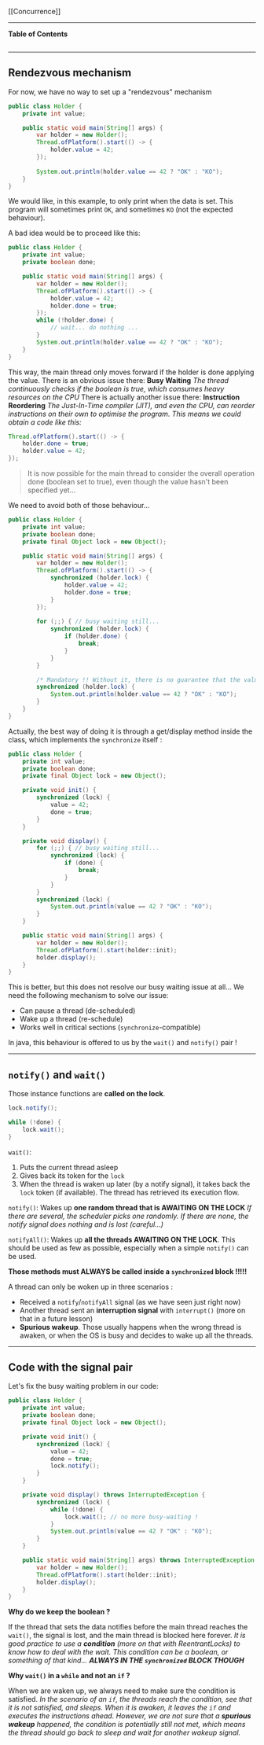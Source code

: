 [[Concurrence]]
****
**Table of Contents**
```table-of-contents
```

****
## Rendezvous mechanism

For now, we have no way to set up a "rendezvous" mechanism

```java
public class Holder {
	private int value;

	public static void main(String[] args) {
		var holder = new Holder();
		Thread.ofPlatform().start(() -> {
			holder.value = 42;
		});
		
		System.out.println(holder.value == 42 ? "OK" : "KO");
	}
}
```

We would like, in this example, to only print when the data is set. This program will sometimes print `OK`, and sometimes `KO` (not the expected behaviour).


A bad idea would be to proceed like this:
```java
public class Holder {
	private int value;
	private boolean done;

	public static void main(String[] args) {
		var holder = new Holder();
		Thread.ofPlatform().start(() -> {
			holder.value = 42;
			holder.done = true;
		});
		while (!holder.done) {
			// wait... do nothing ...
		}
		System.out.println(holder.value == 42 ? "OK" : "KO");
	}
}
```

This way, the main thread only moves forward if the holder is done applying the value. There is an obvious issue there: **Busy Waiting**
	*The thread continuously checks if the boolean is true, which consumes heavy resources on the CPU*
There is actually another issue there: **Instruction Reordering**
	*The Just-In-Time compiler (JIT), and even the CPU, can reorder instructions on their own to optimise the program. This means we could obtain a code like this:*
```java
Thread.ofPlatform().start(() -> {
	holder.done = true;
	holder.value = 42;
});
```
> It is now possible for the main thread to consider the overall operation done (boolean set to true), even though the value hasn't been specified yet...


We need to avoid both of those behaviour...
```java
public class Holder {
	private int value;
	private boolean done;
	private final Object lock = new Object();

	public static void main(String[] args) {
		var holder = new Holder();
		Thread.ofPlatform().start(() -> {
			synchronized (holder.lock) {
				holder.value = 42;
				holder.done = true;
			}
		});
		
		for (;;) { // busy waiting still...
			synchronized (holder.lock) {
				if (holder.done) {
					break;
				}
			}
		}

		/* Mandatory !! Without it, there is no guarantee that the value variable is read back into memory. As another thread is doing the writing, it could very well simply be read back into the cache and not into RAM. */
		synchronized (holder.lock) {
			System.out.println(holder.value == 42 ? "OK" : "KO");
		}
	}
}
```


 Actually, the best way of doing it is through a get/display method inside the class, which implements the `synchronize` itself :

```java
public class Holder {
	private int value;
	private boolean done;
	private final Object lock = new Object();

	private void init() {
		synchronized (lock) {
			value = 42;
			done = true;
		}
	}

	private void display() {
		for (;;) { // busy waiting still...
			synchronized (lock) { 
				if (done) { 
					break; 
				} 
			}
		}
		synchronized (lock) { 
			System.out.println(value == 42 ? "OK" : "KO"); 
		}
	}

	public static void main(String[] args) {
		var holder = new Holder();
		Thread.ofPlatform().start(holder::init);
		holder.display();
	}
}
```


This is better, but this does not resolve our busy waiting issue at all...
We need the following mechanism to solve our issue:
- Can pause a thread (de-scheduled)
- Wake up a thread (re-schedule)
- Works well in critical sections (`synchronize`-compatible)

In java, this behaviour is offered to us by the `wait()` and `notify()` pair !


****
## `notify()` and `wait()`

Those instance functions are **called on the lock**. 
```java
lock.notify();

while (!done) {  
	lock.wait();
}
```

`wait()`:
1. Puts the current thread asleep
2. Gives back its token for the `lock`
3. When the thread is waken up later (by a notify signal), it takes back the `lock` token (if available). The thread has retrieved its execution flow.

`notify()`: Wakes up **one random thread that is AWAITING ON THE LOCK**
	*If there are several, the scheduler picks one randomly. If there are none, the notify signal does nothing and is lost (careful...)*
	
`notifyAll()`: Wakes up **all the threads AWAITING ON THE LOCK**. This should be used as few as possible, especially when a simple `notify()` can be used.

**Those methods must ALWAYS be called inside a `synchronized` block !!!!!**


A thread can only be woken up in three scenarios :
- Received a `notify`/`notifyAll` signal (as we have seen just right now)
- Another thread sent an **interruption signal** with `interrupt()` (more on that in a future lesson)
- **Spurious wakeup**. Those usually happens when the wrong thread is awaken, or when the OS is busy and decides to wake up all the threads.


****
## Code with the signal pair

Let's fix the busy waiting problem in our code:

```java
public class Holder {
	private int value; 
	private boolean done; 
	private final Object lock = new Object();

	private void init() {
		synchronized (lock) {
			value = 42;
			done = true;
			lock.notify();
		}
	}

	private void display() throws InterruptedException {
		synchronized (lock) {
			while (!done) {  
				lock.wait(); // no more busy-waiting !
			}
			System.out.println(value == 42 ? "OK" : "KO"); 
		}
	}

	public static void main(String[] args) throws InterruptedException {
		var holder = new Holder();
		Thread.ofPlatform().start(holder::init);
		holder.display();
	}
}
```


**Why do we keep the boolean ?**

If the thread that sets the data notifies before the main thread reaches the `wait()`, the signal is lost, and the main thread is blocked here forever.
	*It is good practice to use a **condition** (more on that with ReentrantLocks) to know how to deal with the wait. This condition can be a boolean, or something of that kind... **ALWAYS IN THE `synchronized` BLOCK THOUGH***


**Why `wait()` in a `while` and not an `if` ?**

When we are waken up, we always need to make sure the condition is satisfied. 
	*In the scenario of an `if`, the threads reach the condition, see that it is not satisfied, and sleeps. When it is awaken, it leaves the `if` and executes the instructions ahead. However, we are not sure that a **spurious wakeup** happened, the condition is potentially still not met, which means the thread should go back to sleep and wait for another wakeup signal.*

